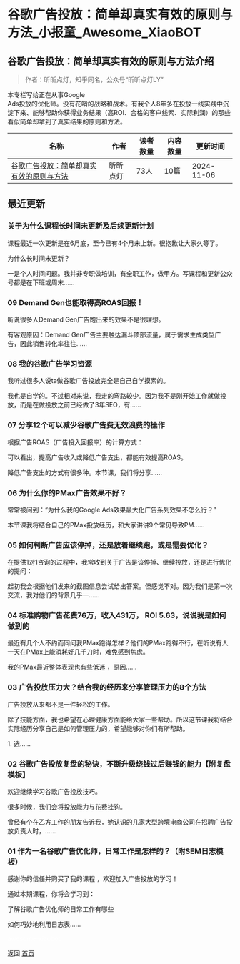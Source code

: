 # 谷歌广告投放：简单却真实有效的原则与方法_小报童_Awesome_XiaoBOT

## 谷歌广告投放：简单却真实有效的原则与方法介绍
> 作者：昕昕点灯，知乎同名，公众号“昕昕点灯LY”    
    
本专栏写给正在从事Google  
Ads投放的优化师。没有花哨的战略和战术。有我个人8年多在投放一线实践中沉淀下来、能够帮助你获得业务结果（高ROI、合格的客户线索、实际利润）的那些看似简单却拿到了真实结果的原则和方法。  
  


|名称|作者|读者数量|内容数量|更新时间|
|---|---|---|---|---|
|[谷歌广告投放：简单却真实有效的原则与方法](https://xiaobot.net/p/google-ads?refer=0b133df9-27dc-423b-8101-639049001c13)|昕昕点灯|73人|10篇|2024-11-06|

## 最近更新
### 关于为什么课程长时间未更新及后续更新计划

课程最近一次更新是在6月底，至今已有4个月未上新。很抱歉让大家久等了。

为什么长时间未更新？

一是个人时间问题。我并非专职做培训，有全职工作，做甲方。写课程和更新公众号都是在下班或周末......

### 09 Demand Gen也能取得高ROAS回报！

听说很多人Demand Gen广告跑出来的效果不是很理想。

有客观原因：Demand Gen广告主要触达漏斗顶部流量，属于需求生成类型广告，因此销售转化率往往......

### 08 我的谷歌广告学习资源

我听过很多人说ta做谷歌广告投放完全是自己自学摸索的。

我也是自学的。不过相对来说，我走的弯路较少。因为我不是刚开始工作就做投放，而是在做投放之前已经做了3年SEO，有......

### 07 分享12个可以减少谷歌广告费无效浪费的操作

根据广告ROAS（广告投入回报率）的计算方式：

可以看出，提高广告收入或降低广告支出，都能有效提高ROAS。

降低广告支出的方式有很多种。本节课，我们将分享......

### 06 为什么你的PMax广告效果不好？

常常被问到：“为什么我的Google Ads效果最大化广告系列效果不怎么行？”

本节课我将结合自己的PMax投放经历，和大家讲讲9个常见导致PM......

### 05 如何判断广告应该停掉，还是放着继续跑，或是需要优化？

在提供1对1咨询的过程中，我常收到关于广告是该停掉、继续投放，还是进行优化的提问：

起初我会根据他们发来的截图信息尝试给出答案。但感觉不对。因为我们是第一次交流，我对他们的背景几乎一......

### 04 标准购物广告花费76万，收入431万， ROI 5.63，说说我是如何做到的

最近有几个人不约而同问我PMax跑得怎样？他们的PMax跑得不行，在听说有人一天在PMax上能消耗好几千刀时，难免感到焦虑。

我的PMax最近整体表现也有些低迷 ，原因......

### 03 广告投放压力大？结合我的经历来分享管理压力的8个方法

广告投放从来都不是一件轻松的工作。

除了技能方面，我也希望在心理健康方面能给大家一些帮助。所以这节课我将结合实际经历分享自己是如何管理压力的，希望能够对你们有所帮助。

1\. 选......

### 02 谷歌广告投放复盘的秘诀，不断升级烧钱过后赚钱的能力【附复盘模板】

欢迎继续学习谷歌广告投放技巧。

很多时候，我们会将投放能力与花费挂钩。

曾经有个在乙方工作的朋友告诉我，她认识的几家大型跨境电商公司在招聘广告投放负责人时，......

### 01 作为一名谷歌广告优化师，日常工作是怎样的？（附SEM日志模板）

感谢你的信任并购买了我的课程 ，欢迎加入广告投放的学习！

通过本期课程，你将会学习到：

了解谷歌广告优化师的日常工作有哪些

如何巧妙地利用日志表......


<a href="https://github.com/Reno9527/awesome-xiaobot" style="color: white; text-decoration: none;">awesome-xiaobot</a>

返回 [首页](../README.md)
